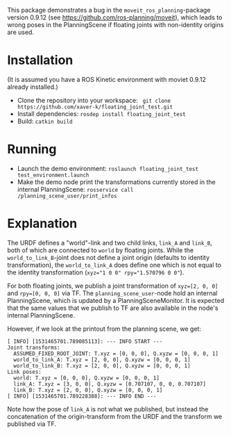 This package demonstrates a bug in the `moveit_ros_planning`-package version 0.9.12 (see https://github.com/ros-planning/moveit), which leads to wrong poses in the PlanningScene if floating joints with non-identity origins are used.


# Installation

(It is assumed you have a ROS Kinetic environment with moviet 0.9.12 already installed.)

* Clone the repository into your workspace: ` git clone https://github.com/xaver-k/floating_joint_test.git`
* Install dependencies: `rosdep install floating_joint_test`
* Build: `catkin build`


# Running

* Launch the demo environment: ` roslaunch floating_joint_test test_environment.launch `
* Make the demo node print the transformations currently stored in the internal PlanningScene: `rosservice call /planning_scene_user/print_infos`


# Explanation

The URDF defines a "world"-link and two child links, `link_A` and `link_B`, both of which are connected to `world` by floating joints.
While the `world_to_link_B`-joint does not define a joint origin (defaults to identity transformation), the `world_to_link_A` does define
one which is not equal to the identity transformation (`xyz="1 0 0" rpy="1.570796 0 0"`).

For both floating joints, we publish a joint transformation of `xyz=[2, 0, 0]` and `rpy=[0, 0, 0]` via TF.
The `planning_scene_user`-node hold an internal PlanningScene, which is updated by a PlanningSceneMonitor.
It is expected that the same values that we publish to TF are also available in the node's internal PlanningScene.

However, if we look at the printout from the planning scene, we get:

```
[ INFO] [1531465701.789085113]: --- INFO START ---
Joint transforms:
  ASSUMED_FIXED_ROOT_JOINT: T.xyz = [0, 0, 0], Q.xyzw = [0, 0, 0, 1]
  world_to_link_A: T.xyz = [2, 0, 0], Q.xyzw = [0, 0, 0, 1]
  world_to_link_B: T.xyz = [2, 0, 0], Q.xyzw = [0, 0, 0, 1]
Link poses:
  world: T.xyz = [0, 0, 0], Q.xyzw = [0, 0, 0, 1]
  link_A: T.xyz = [3, 0, 0], Q.xyzw = [0.707107, 0, 0, 0.707107]
  link_B: T.xyz = [2, 0, 0], Q.xyzw = [0, 0, 0, 1]
[ INFO] [1531465701.789228388]: --- INFO END ---
```

Note how the pose of `link_A` is not what we published, but instead the concatenation of the origin-transform from the URDF and the transform we published via TF.
